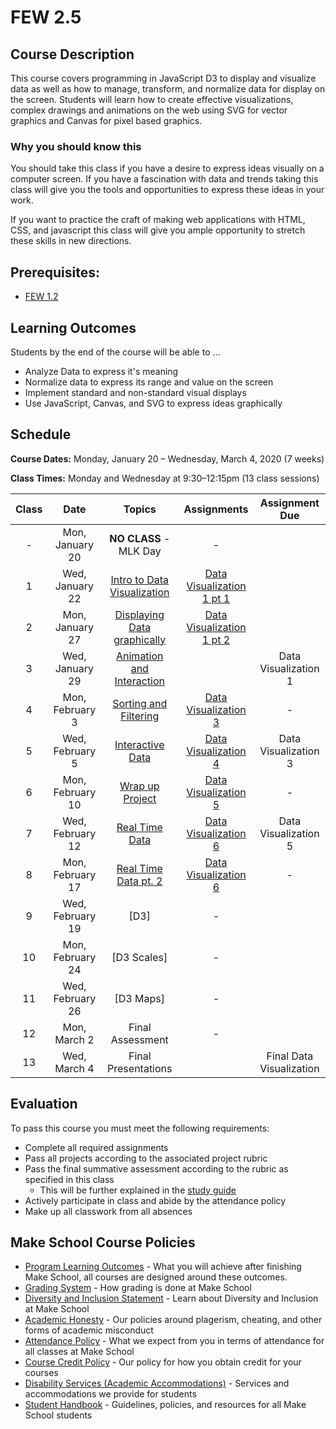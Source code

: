 # FEW 2.5

## Course Description

This course covers programming in JavaScript D3 to display and visualize data as well as how to manage, transform, and normalize data for display on the screen. Students will learn how to create effective visualizations, complex drawings and animations on the web using SVG for vector graphics and Canvas for pixel based graphics.

### Why you should know this

You should take this class if you have a desire to express ideas visually on a computer screen. If you have a fascination with data and trends taking this class will give you the tools and opportunities to express these ideas in your work.

If you want to practice the craft of making web applications with HTML, CSS, and javascript this class will give you ample opportunity to stretch these skills in new directions.

## Prerequisites:  

- [FEW 1.2](https://github.com/Make-School-Courses/FEW-1.2-JavaScript-Foundations)

## Learning Outcomes

Students by the end of the course will be able to ...

- Analyze Data to express it's meaning
- Normalize data to express its range and value on the screen
- Implement standard and non-standard visual displays
- Use JavaScript, Canvas, and SVG to express ideas graphically

## Schedule

**Course Dates:** Monday, January 20 – Wednesday, March 4, 2020 (7 weeks)

**Class Times:** Monday and Wednesday at 9:30–12:15pm (13 class sessions)

| Class | Date | Topics | Assignments | Assignment Due
|:-----:|:----:|:------:|:-----------:|:-----------:|
|  - |  Mon, January 20  | **NO CLASS** - MLK Day | - |
|  1 |  Wed, January 22  | [Intro to Data Visualization](lessons/lesson-01.md) | [Data Visualization 1 pt 1](Assignments/Data-Visualization-1.md) | |
|  2 |  Mon, January 27  | [Displaying Data graphically](lessons/lesson-02.md) | [Data Visualization 1 pt 2](Assignments/Data-Visualization-2.md) | |
|  3 |  Wed, January 29  | [Animation and Interaction](lessons/lesson-03.md) |  | Data Visualization 1
|  4 |  Mon, February 3  | [Sorting and Filtering](lessons/lesson-04.md) | [Data Visualization 3](Assignments/Data-Visualization-3.md) | - |
|  5 |  Wed, February 5  | [Interactive Data](lessons/lesson-05.md) | [Data Visualization 4](Assignments/Data-Visualization-4.md) | Data Visualization 3 |
|  6 |  Mon, February 10 | [Wrap up Project](lessons/lesson-06.md) | [Data Visualization 5](Assignments/Data-Visualization-5.md) | - | Data Visualization 4 |
|  7 |  Wed, February 12 | [Real Time Data](lessons/lesson-07.md) | [Data Visualization 6](Assignments/Data-Visualization-6.md) | Data Visualization 5 |
|  8 |  Mon, February 17 | [Real Time Data pt. 2](lessons/lesson-08.md) | [Data Visualization 6](Assignments/Data-Visualization-6.md) | - | - |
|  9 |  Wed, February 19 | [D3] | - |
| 10 |  Mon, February 24 | [D3 Scales] | - |
| 11 |  Wed, February 26 | [D3 Maps]| - |
| 12 |  Mon, March 2     | Final Assessment| - |
| 13 |  Wed, March 4     | Final Presentations |  | Final Data Visualization |

## Evaluation

To pass this course you must meet the following requirements:

- Complete all required assignments
- Pass all projects according to the associated project rubric
- Pass the final summative assessment according to the rubric as specified in this class
    - This will be further explained in the [study guide](ADD_STUDY_GUIDE_LNK)
- Actively participate in class and abide by the attendance policy
- Make up all classwork from all absences

## Make School Course Policies

- [Program Learning Outcomes](https://make.sc/program-learning-outcomes) - What you will achieve after finishing Make School, all courses are designed around these outcomes.
- [Grading System](https://make.sc/grading-system) - How grading is done at Make School
- [Diversity and Inclusion Statement](https://make.sc/diversity-and-inclusion-statement) - Learn about Diversity and Inclusion at Make School
- [Academic Honesty](https://make.sc/academic-honesty-policy) - Our policies around plagerism, cheating, and other forms of academic misconduct
- [Attendance Policy](https://make.sc/attendance-policy) - What we expect from you in terms of attendance for all classes at Make School
- [Course Credit Policy](https://make.sc/course-credit-policy) - Our policy for how you obtain credit for your courses
- [Disability Services (Academic Accommodations)](https://make.sc/disability-services) - Services and accommodations we provide for students
- [Student Handbook](https://make.sc/student-handbook) - Guidelines, policies, and resources for all Make School students
